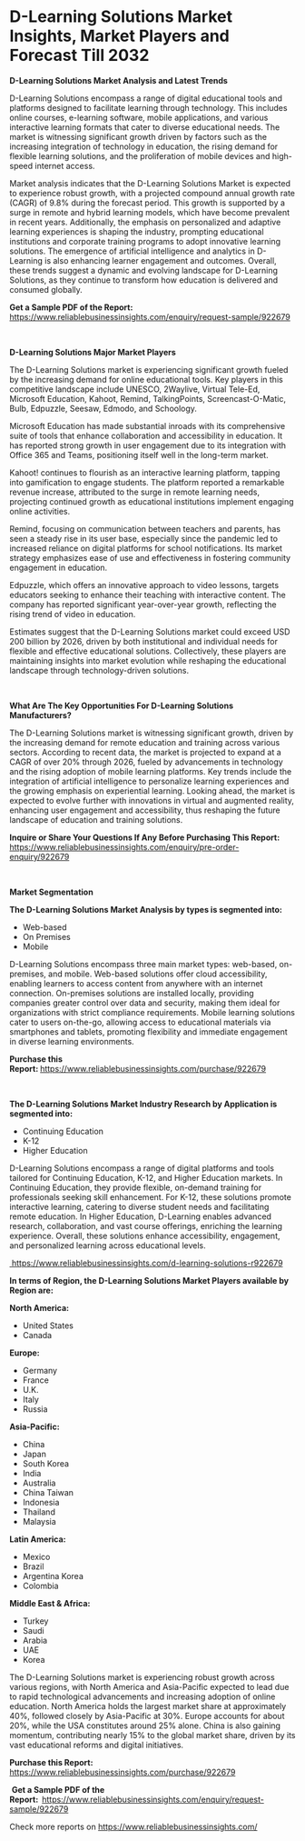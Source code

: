 <p><h1>D-Learning Solutions Market Insights, Market Players and Forecast Till 2032</h1></p><p><strong>D-Learning Solutions Market Analysis and Latest Trends</strong></p>
<p><p>D-Learning Solutions encompass a range of digital educational tools and platforms designed to facilitate learning through technology. This includes online courses, e-learning software, mobile applications, and various interactive learning formats that cater to diverse educational needs. The market is witnessing significant growth driven by factors such as the increasing integration of technology in education, the rising demand for flexible learning solutions, and the proliferation of mobile devices and high-speed internet access.</p><p>Market analysis indicates that the D-Learning Solutions Market is expected to experience robust growth, with a projected compound annual growth rate (CAGR) of 9.8% during the forecast period. This growth is supported by a surge in remote and hybrid learning models, which have become prevalent in recent years. Additionally, the emphasis on personalized and adaptive learning experiences is shaping the industry, prompting educational institutions and corporate training programs to adopt innovative learning solutions. The emergence of artificial intelligence and analytics in D-Learning is also enhancing learner engagement and outcomes. Overall, these trends suggest a dynamic and evolving landscape for D-Learning Solutions, as they continue to transform how education is delivered and consumed globally.</p></p>
<p><strong>Get a Sample PDF of the Report:&nbsp;</strong> <a href="https://www.reliablebusinessinsights.com/enquiry/request-sample/922679?utm_campaign=2735&utm_medium=2&utm_source=Github&utm_content=ia&utm_term=11032025&utm_id=d-learning-solutions">https://www.reliablebusinessinsights.com/enquiry/request-sample/922679</a></p>
<p>&nbsp;</p>
<p><strong>D-Learning Solutions Major Market Players</strong></p>
<p><p>The D-Learning Solutions market is experiencing significant growth fueled by the increasing demand for online educational tools. Key players in this competitive landscape include UNESCO, 2Waylive, Virtual Tele-Ed, Microsoft Education, Kahoot, Remind, TalkingPoints, Screencast-O-Matic, Bulb, Edpuzzle, Seesaw, Edmodo, and Schoology.</p><p>Microsoft Education has made substantial inroads with its comprehensive suite of tools that enhance collaboration and accessibility in education. It has reported strong growth in user engagement due to its integration with Office 365 and Teams, positioning itself well in the long-term market.</p><p>Kahoot! continues to flourish as an interactive learning platform, tapping into gamification to engage students. The platform reported a remarkable revenue increase, attributed to the surge in remote learning needs, projecting continued growth as educational institutions implement engaging online activities.</p><p>Remind, focusing on communication between teachers and parents, has seen a steady rise in its user base, especially since the pandemic led to increased reliance on digital platforms for school notifications. Its market strategy emphasizes ease of use and effectiveness in fostering community engagement in education.</p><p>Edpuzzle, which offers an innovative approach to video lessons, targets educators seeking to enhance their teaching with interactive content. The company has reported significant year-over-year growth, reflecting the rising trend of video in education.</p><p>Estimates suggest that the D-Learning Solutions market could exceed USD 200 billion by 2026, driven by both institutional and individual needs for flexible and effective educational solutions. Collectively, these players are maintaining insights into market evolution while reshaping the educational landscape through technology-driven solutions.</p></p>
<p>&nbsp;</p>
<p><strong>What Are The Key Opportunities For D-Learning Solutions Manufacturers?</strong></p>
<p><p>The D-Learning Solutions market is witnessing significant growth, driven by the increasing demand for remote education and training across various sectors. According to recent data, the market is projected to expand at a CAGR of over 20% through 2026, fueled by advancements in technology and the rising adoption of mobile learning platforms. Key trends include the integration of artificial intelligence to personalize learning experiences and the growing emphasis on experiential learning. Looking ahead, the market is expected to evolve further with innovations in virtual and augmented reality, enhancing user engagement and accessibility, thus reshaping the future landscape of education and training solutions.</p></p>
<p><strong>Inquire or Share Your Questions If Any Before Purchasing This Report:</strong> <a href="https://www.reliablebusinessinsights.com/enquiry/pre-order-enquiry/922679?utm_campaign=2735&utm_medium=2&utm_source=Github&utm_content=ia&utm_term=11032025&utm_id=d-learning-solutions">https://www.reliablebusinessinsights.com/enquiry/pre-order-enquiry/922679</a></p>
<p>&nbsp;</p>
<p><strong>Market Segmentation</strong></p>
<p><strong>The D-Learning Solutions Market Analysis by types is segmented into:</strong></p>
<p><ul><li>Web-based</li><li>On Premises</li><li>Mobile</li></ul></p>
<p><p>D-Learning Solutions encompass three main market types: web-based, on-premises, and mobile. Web-based solutions offer cloud accessibility, enabling learners to access content from anywhere with an internet connection. On-premises solutions are installed locally, providing companies greater control over data and security, making them ideal for organizations with strict compliance requirements. Mobile learning solutions cater to users on-the-go, allowing access to educational materials via smartphones and tablets, promoting flexibility and immediate engagement in diverse learning environments.</p></p>
<p><strong>Purchase this Report:&nbsp;</strong><a href="https://www.reliablebusinessinsights.com/purchase/922679?utm_campaign=2735&utm_medium=2&utm_source=Github&utm_content=ia&utm_term=11032025&utm_id=d-learning-solutions">https://www.reliablebusinessinsights.com/purchase/922679</a></p>
<p>&nbsp;</p>
<p><strong>The D-Learning Solutions Market Industry Research by Application is segmented into:</strong></p>
<p><ul><li>Continuing Education</li><li>K-12</li><li>Higher Education</li></ul></p>
<p><p>D-Learning Solutions encompass a range of digital platforms and tools tailored for Continuing Education, K-12, and Higher Education markets. In Continuing Education, they provide flexible, on-demand training for professionals seeking skill enhancement. For K-12, these solutions promote interactive learning, catering to diverse student needs and facilitating remote education. In Higher Education, D-Learning enables advanced research, collaboration, and vast course offerings, enriching the learning experience. Overall, these solutions enhance accessibility, engagement, and personalized learning across educational levels.</p></p>
<p><a href="https://www.reliablebusinessinsights.com/d-learning-solutions-r922679?utm_campaign=2735&utm_medium=2&utm_source=Github&utm_content=ia&utm_term=11032025&utm_id=d-learning-solutions">&nbsp;https://www.reliablebusinessinsights.com/d-learning-solutions-r922679</a></p>
<p><strong>In terms of Region, the D-Learning Solutions Market Players available by Region are:</strong></p>
<p>
    <p> <strong> North America: </strong>
        <ul>
            <li>United States</li>
            <li>Canada</li>
        </ul>
        </p> 
    <p> <strong> Europe: </strong>
        <ul>
            <li>Germany</li>
            <li>France</li>
            <li>U.K.</li>
            <li>Italy</li>
            <li>Russia</li>
        </ul>
        </p> 
    <p> <strong> Asia-Pacific: </strong>
        <ul>
            <li>China</li>
            <li>Japan</li>
            <li>South Korea</li>
            <li>India</li>
            <li>Australia</li>
            <li>China Taiwan</li>
            <li>Indonesia</li>
            <li>Thailand</li>
            <li>Malaysia</li>
        </ul>
        </p> 
    <p> <strong> Latin America: </strong>
        <ul>
            <li>Mexico</li>
            <li>Brazil</li>
            <li>Argentina Korea</li>
            <li>Colombia</li>
        </ul>
        </p> 
    <p> <strong> Middle East & Africa: </strong>
        <ul>
            <li>Turkey</li>
            <li>Saudi</li>
            <li>Arabia</li>
            <li>UAE</li>
            <li>Korea</li>
        </ul>
    </p>
    </p>
<p><p>The D-Learning Solutions market is experiencing robust growth across various regions, with North America and Asia-Pacific expected to lead due to rapid technological advancements and increasing adoption of online education. North America holds the largest market share at approximately 40%, followed closely by Asia-Pacific at 30%. Europe accounts for about 20%, while the USA constitutes around 25% alone. China is also gaining momentum, contributing nearly 15% to the global market share, driven by its vast educational reforms and digital initiatives.</p></p>
<p><strong>Purchase this Report: </strong><a href="https://www.reliablebusinessinsights.com/purchase/922679?utm_campaign=2735&utm_medium=2&utm_source=Github&utm_content=ia&utm_term=11032025&utm_id=d-learning-solutions">https://www.reliablebusinessinsights.com/purchase/922679</a></p>
<p>&nbsp;<strong>Get a Sample PDF of the Report:&nbsp;&nbsp;</strong><a href="https://www.reliablebusinessinsights.com/enquiry/request-sample/922679?utm_campaign=2735&utm_medium=2&utm_source=Github&utm_content=ia&utm_term=11032025&utm_id=d-learning-solutions">https://www.reliablebusinessinsights.com/enquiry/request-sample/922679</a></p>
<p><strong></strong></p>
<p>Check more reports on <a href="https://www.reliablebusinessinsights.com/?utm_campaign=2735&utm_medium=2&utm_source=Github&utm_content=ia&utm_term=11032025&utm_id=d-learning-solutions">https://www.reliablebusinessinsights.com/</a></p>